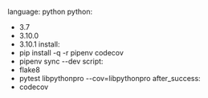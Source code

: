 language: python
python:
  - 3.7
  - 3.10.0
  - 3.10.1
install:
  - pip install -q -r pipenv codecov
  - pipenv sync --dev
script:
  - flake8
  - pytest libpythonpro --cov=libpythonpro
after_success:
  - codecov
